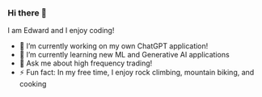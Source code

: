 ### Hi there 👋

I am Edward and I enjoy coding!

- 🔭 I’m currently working on my own ChatGPT application!
- 🌱 I’m currently learning new ML and Generative AI applications
- 💬 Ask me about high frequency trading!
- ⚡ Fun fact: In my free time, I enjoy rock climbing, mountain biking, and cooking

